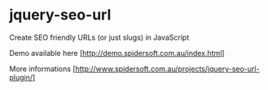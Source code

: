 jquery-seo-url
==============

Create SEO friendly URLs (or just slugs) in JavaScript

Demo available here [http://demo.spidersoft.com.au/index.html]

More informations [http://www.spidersoft.com.au/projects/jquery-seo-url-plugin/]
